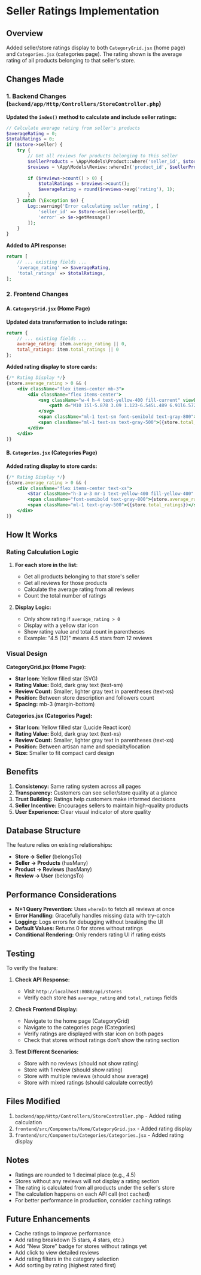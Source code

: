 # Seller Ratings Implementation

## Overview
Added seller/store ratings display to both `CategoryGrid.jsx` (home page) and `Categories.jsx` (categories page). The rating shown is the average rating of all products belonging to that seller's store.

## Changes Made

### 1. Backend Changes (`backend/app/Http/Controllers/StoreController.php`)

**Updated the `index()` method to calculate and include seller ratings:**

```php
// Calculate average rating from seller's products
$averageRating = 0;
$totalRatings = 0;
if ($store->seller) {
    try {
        // Get all reviews for products belonging to this seller
        $sellerProducts = \App\Models\Product::where('seller_id', $store->seller->sellerID)->pluck('product_id');
        $reviews = \App\Models\Review::whereIn('product_id', $sellerProducts)->get();
        
        if ($reviews->count() > 0) {
            $totalRatings = $reviews->count();
            $averageRating = round($reviews->avg('rating'), 1);
        }
    } catch (\Exception $e) {
        Log::warning('Error calculating seller rating', [
            'seller_id' => $store->seller->sellerID,
            'error' => $e->getMessage()
        ]);
    }
}
```

**Added to API response:**
```php
return [
    // ... existing fields ...
    'average_rating' => $averageRating,
    'total_ratings' => $totalRatings,
];
```

### 2. Frontend Changes

#### A. `CategoryGrid.jsx` (Home Page)

**Updated data transformation to include ratings:**
```jsx
return {
    // ... existing fields ...
    average_rating: item.average_rating || 0,
    total_ratings: item.total_ratings || 0
};
```

**Added rating display to store cards:**
```jsx
{/* Rating Display */}
{store.average_rating > 0 && (
    <div className="flex items-center mb-3">
        <div className="flex items-center">
            <svg className="w-4 h-4 text-yellow-400 fill-current" viewBox="0 0 20 20">
                <path d="M10 15l-5.878 3.09 1.123-6.545L.489 6.91l6.572-.955L10 0l2.939 5.955 6.572.955-4.756 4.635 1.123 6.545z" />
            </svg>
            <span className="ml-1 text-sm font-semibold text-gray-800">{store.average_rating}</span>
            <span className="ml-1 text-xs text-gray-500">({store.total_ratings})</span>
        </div>
    </div>
)}
```

#### B. `Categories.jsx` (Categories Page)

**Added rating display to store cards:**
```jsx
{/* Rating Display */}
{store.average_rating > 0 && (
    <div className="flex items-center text-xs">
        <Star className="h-3 w-3 mr-1 text-yellow-400 fill-yellow-400" />
        <span className="font-semibold text-gray-800">{store.average_rating}</span>
        <span className="ml-1 text-gray-500">({store.total_ratings})</span>
    </div>
)}
```

## How It Works

### Rating Calculation Logic

1. **For each store in the list:**
   - Get all products belonging to that store's seller
   - Get all reviews for those products
   - Calculate the average rating from all reviews
   - Count the total number of ratings

2. **Display Logic:**
   - Only show rating if `average_rating > 0`
   - Display with a yellow star icon
   - Show rating value and total count in parentheses
   - Example: "4.5 (12)" means 4.5 stars from 12 reviews

### Visual Design

**CategoryGrid.jsx (Home Page):**
- **Star Icon:** Yellow filled star (SVG)
- **Rating Value:** Bold, dark gray text (text-sm)
- **Review Count:** Smaller, lighter gray text in parentheses (text-xs)
- **Position:** Between store description and followers count
- **Spacing:** mb-3 (margin-bottom)

**Categories.jsx (Categories Page):**
- **Star Icon:** Yellow filled star (Lucide React icon)
- **Rating Value:** Bold, dark gray text (text-xs)
- **Review Count:** Smaller, lighter gray text in parentheses (text-xs)
- **Position:** Between artisan name and specialty/location
- **Size:** Smaller to fit compact card design

## Benefits

1. **Consistency:** Same rating system across all pages
2. **Transparency:** Customers can see seller/store quality at a glance
3. **Trust Building:** Ratings help customers make informed decisions
4. **Seller Incentive:** Encourages sellers to maintain high-quality products
5. **User Experience:** Clear visual indicator of store quality

## Database Structure

The feature relies on existing relationships:

- **Store → Seller** (belongsTo)
- **Seller → Products** (hasMany)
- **Product → Reviews** (hasMany)
- **Review → User** (belongsTo)

## Performance Considerations

- **N+1 Query Prevention:** Uses `whereIn` to fetch all reviews at once
- **Error Handling:** Gracefully handles missing data with try-catch
- **Logging:** Logs errors for debugging without breaking the UI
- **Default Values:** Returns 0 for stores without ratings
- **Conditional Rendering:** Only renders rating UI if rating exists

## Testing

To verify the feature:

1. **Check API Response:**
   - Visit `http://localhost:8080/api/stores`
   - Verify each store has `average_rating` and `total_ratings` fields

2. **Check Frontend Display:**
   - Navigate to the home page (CategoryGrid)
   - Navigate to the categories page (Categories)
   - Verify ratings are displayed with star icon on both pages
   - Check that stores without ratings don't show the rating section

3. **Test Different Scenarios:**
   - Store with no reviews (should not show rating)
   - Store with 1 review (should show rating)
   - Store with multiple reviews (should show average)
   - Store with mixed ratings (should calculate correctly)

## Files Modified

1. `backend/app/Http/Controllers/StoreController.php` - Added rating calculation
2. `frontend/src/Components/Home/CategoryGrid.jsx` - Added rating display
3. `frontend/src/Components/Categories/Categories.jsx` - Added rating display

## Notes

- Ratings are rounded to 1 decimal place (e.g., 4.5)
- Stores without any reviews will not display a rating section
- The rating is calculated from all products under the seller's store
- The calculation happens on each API call (not cached)
- For better performance in production, consider caching ratings

## Future Enhancements

- Cache ratings to improve performance
- Add rating breakdown (5 stars, 4 stars, etc.)
- Add "New Store" badge for stores without ratings yet
- Add click to view detailed reviews
- Add rating filters in the category selection
- Add sorting by rating (highest rated first)

